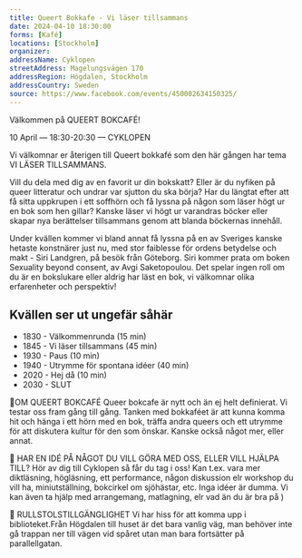 ```yaml
---
title: Queert Bokkafe - Vi läser tillsammans
date: 2024-04-10 18:30:00
forms: [Kafé]
locations: [Stockholm]
organizer: 
addressName: Cyklopen
streetAddress: Magelungsvägen 170
addressRegion: Högdalen, Stockholm
addressCountry: Sweden
source: https://www.facebook.com/events/450002634150325/
---
```

Välkommen på QUEERT BOKCAFÉ!

10 April — 18:30-20:30 — CYKLOPEN

Vi välkomnar er återigen till Queert bokkafé som den här gången har tema VI LÄSER TILLSAMMANS. 

Vill du dela med dig av en favorit ur din bokskatt? Eller är du nyfiken på queer litteratur och undrar var sjutton du ska börja? Har du längtat efter att få sitta uppkrupen i ett soffhörn och få lyssna på någon som läser högt ur en bok som hen gillar? Kanske läser vi högt ur varandras böcker eller skapar nya berättelser tillsammans genom att blanda böckernas innehåll. 

Under kvällen kommer vi bland annat få lyssna på en av Sveriges kanske hetaste konstnärer just nu, med stor faiblesse för ordens betydelse och makt - Siri Landgren, på besök från Göteborg. Siri kommer prata om boken Sexuality beyond consent, av Avgi Saketopoulou. Det spelar ingen roll om du är en bokslukare eller aldrig har läst en bok, vi välkomnar olika erfarenheter och perspektiv!

## Kvällen ser ut ungefär såhär
- 1830 - Välkommenrunda (15 min)
- 1845 - Vi läser tillsammans (45 min)
- 1930 - Paus (10 min)
- 1940 - Utrymme för spontana idéer (40 min)
- 2020 - Hej då (10 min)
- 2030 - SLUT

🔺OM QUEERT BOKCAFÉ
Queer bokcafe är nytt och än ej helt definierat. Vi testar oss fram gång till gång. Tanken med bokkaféet är att kunna komma hit och hänga i ett hörn med en bok, träffa andra queers och ett utrymme för att diskutera kultur för den som önskar. Kanske också något mer, eller annat.


🖤 HAR EN IDÉ PÅ NÅGOT DU VILL GÖRA MED OSS, ELLER VILL HJÄLPA TILL?
Hör av dig till Cyklopen så får du tag i oss! Kan t.ex. vara mer diktläsning, högläsning, ett performance, någon diskussion elr workshop du vill ha, miniutställning, bokcirkel om sjöhästar, etc. Inga idéer är dumma. Vi kan även ta hjälp med arrangemang, matlagning, elr vad än du är bra på )


🦼 RULLSTOLSTILLGÄNGLIGHET
Vi har hiss för att komma upp i biblioteket.Från Högdalen till huset är det bara vanlig väg, man behöver inte gå trappan ner till vägen vid spåret utan man bara fortsätter på parallellgatan.
